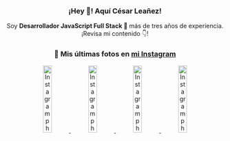 <div align="center">

<h3>¡Hey 👋! Aquí César Leañez!</h3>

<p>Soy <strong>Desarrollador JavaScript Full Stack 🚀</strong> más de tres años de experiencia.<br />¡Revisa mi contenido 👇!</p>

### 📸 Mis últimas fotos en [mi Instagram](https://instagram.com/cesarsoftware.dev)


<a href='https://instagram.com/p/DICt8_ruj1K' target='_blank'>
  <img width='20%' src='https://instagram.fcmn2-1.fna.fbcdn.net/v/t51.2885-15/487811720_2261442050918393_7784971145546330846_n.jpg?stp=dst-jpg_e15_tt6&efg=eyJ2ZW5jb2RlX3RhZyI6IkNMSVBTLmltYWdlX3VybGdlbi42NDB4MTE1Ni5zZHIuZjcxODc4LmRlZmF1bHRfY292ZXJfZnJhbWUifQ&_nc_ht=instagram.fcmn2-1.fna.fbcdn.net&_nc_cat=105&_nc_oc=Q6cZ2QGALgs8vKQpyKLaI8dssCHdhQDp-PCUekqRviZ-ZaddvwytLjClkli2PjEabCXq3zk&_nc_ohc=UhU5nkbvP2kQ7kNvwFa86UL&_nc_gid=ly6ffxkS5HPRpJzV7miLTw&edm=ACWDqb8BAAAA&ccb=7-5&ig_cache_key=MzYwMzY0NDc1NTQ5MDc4MjUzOA%3D%3D.3-ccb7-5&oh=00_AfGwGtBSPK_7EZiiqa4uKBwtXt3Tj-WV7IWRskiyrcvSrQ&oe=67FB7E61&_nc_sid=ee9879' alt='Instagram photo' />
</a>
<a href='https://instagram.com/p/DIAOH7MuTdG' target='_blank'>
  <img width='20%' src='https://instagram.fcmn3-2.fna.fbcdn.net/v/t51.2885-15/487701094_964176539225257_203758693226461245_n.jpg?stp=dst-jpg_e15_tt6&efg=eyJ2ZW5jb2RlX3RhZyI6IkNMSVBTLmltYWdlX3VybGdlbi42NDB4MTE1Ni5zZHIuZjcxODc4LmRlZmF1bHRfY292ZXJfZnJhbWUifQ&_nc_ht=instagram.fcmn3-2.fna.fbcdn.net&_nc_cat=101&_nc_oc=Q6cZ2QGALgs8vKQpyKLaI8dssCHdhQDp-PCUekqRviZ-ZaddvwytLjClkli2PjEabCXq3zk&_nc_ohc=zJN51k4BGUwQ7kNvwGIfQ09&_nc_gid=ly6ffxkS5HPRpJzV7miLTw&edm=ACWDqb8BAAAA&ccb=7-5&ig_cache_key=MzYwMjk0MTgxOTE0ODEyMTkyNg%3D%3D.3-ccb7-5&oh=00_AfGGS_2LLa-wranFBnspC1kQT0InLZH4vvKNvctVyh5k7Q&oe=67FB9018&_nc_sid=ee9879' alt='Instagram photo' />
</a>
<a href='https://instagram.com/p/DHtKENeumyc' target='_blank'>
  <img width='20%' src='https://instagram.fcmn2-2.fna.fbcdn.net/v/t51.2885-15/486620439_1373071664043671_6215675251976925620_n.jpg?stp=dst-jpg_e15_tt6&efg=eyJ2ZW5jb2RlX3RhZyI6IkNMSVBTLmltYWdlX3VybGdlbi42NDB4MTE0Ni5zZHIuZjcxODc4LmRlZmF1bHRfY292ZXJfZnJhbWUifQ&_nc_ht=instagram.fcmn2-2.fna.fbcdn.net&_nc_cat=111&_nc_oc=Q6cZ2QGALgs8vKQpyKLaI8dssCHdhQDp-PCUekqRviZ-ZaddvwytLjClkli2PjEabCXq3zk&_nc_ohc=ILXmUXPCv8AQ7kNvwF4lqsU&_nc_gid=ly6ffxkS5HPRpJzV7miLTw&edm=ACWDqb8BAAAA&ccb=7-5&ig_cache_key=MzU5NzU3NTk0NzE1NjA5MDAxMg%3D%3D.3-ccb7-5&oh=00_AfESRREBojyofOQT4ICZ_PDWR8K5cvB6J-wRRxb2iL0ZSw&oe=67FBA5A4&_nc_sid=ee9879' alt='Instagram photo' />
</a>
<a href='https://instagram.com/p/DG56-A2MYRH' target='_blank'>
  <img width='20%' src='https://instagram.fcmn2-1.fna.fbcdn.net/v/t51.2885-15/482937859_17909133159097059_4067759707531801866_n.jpg?stp=dst-jpg_e15_tt6&efg=eyJ2ZW5jb2RlX3RhZyI6IkZFRUQuaW1hZ2VfdXJsZ2VuLjIxNjB4MTIxNS5zZHIuZjc1NzYxLmRlZmF1bHRfaW1hZ2UifQ&_nc_ht=instagram.fcmn2-1.fna.fbcdn.net&_nc_cat=103&_nc_oc=Q6cZ2QGALgs8vKQpyKLaI8dssCHdhQDp-PCUekqRviZ-ZaddvwytLjClkli2PjEabCXq3zk&_nc_ohc=pVz792maNMkQ7kNvwH0a6pP&_nc_gid=ly6ffxkS5HPRpJzV7miLTw&edm=ACWDqb8BAAAA&ccb=7-5&ig_cache_key=MzU4MzE1NDMyNjc2NDM1NjY3OQ%3D%3D.3-ccb7-5&oh=00_AfEkBqs3OIJ56eaIdmGPUjF70ehqF7LQPdal6-8WBhcb8A&oe=67FBA4E9&_nc_sid=ee9879' alt='Instagram photo' />
</a>

</div>
